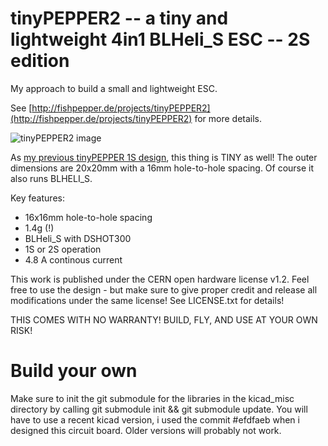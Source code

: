 # tinyPEPPER2 -- a tiny and lightweight 4in1 BLHeli_S ESC -- 2S edition

My approach to build a small and lightweight ESC.

See [http://fishpepper.de/projects/tinyPEPPER2](http://fishpepper.de/projects/tinyPEPPER2) for more details.

![tinyPEPPER2 image](http://fishpepper.de/wp-content/uploads/2018/04/tinyPEPPER2-300x300.jpg)

As [my previous tinyPEPPER 1S design](http://fishpepper.de/projects/tinyPEPPER), this thing is TINY as well! The outer dimensions are 20x20mm with a 16mm hole-to-hole spacing.
Of course it also runs BLHELI_S.

Key features:
- 16x16mm hole-to-hole spacing
- 1.4g (!)
- BLHeli_S with DSHOT300
- 1S or 2S operation
- 4.8 A continous current

This work is published under the CERN open hardware license v1.2. 
Feel free to use the design - but make sure to give proper credit 
and release all modifications under the same license! 
See LICENSE.txt for details!

THIS COMES WITH NO WARRANTY! BUILD, FLY, AND USE AT YOUR OWN RISK!


# Build your own

Make sure to init the git submodule for the libraries in the
kicad_misc directory by calling git submodule init && git submodule update.
You will have to use a recent kicad version, i used the commit #efdfaeb
when i designed this circuit board. Older versions will probably not work.



